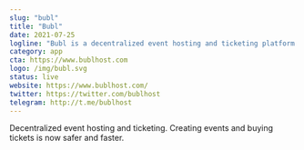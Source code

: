 ```yaml
---
slug: "bubl"
title: "Bubl"
date: 2021-07-25
logline: "Bubl is a decentralized event hosting and ticketing platform built on the Solana blockchain"
category: app
cta: https://www.bublhost.com
logo: /img/bubl.svg
status: live
website: https://www.bublhost.com/
twitter: https://twitter.com/bublhost
telegram: http://t.me/bublhost
---
```


Decentralized event hosting and ticketing. Creating events and buying tickets is now safer and faster.
